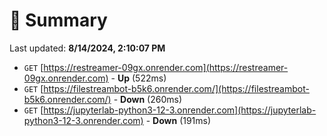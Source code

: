 # 📖 Summary
Last updated: **8/14/2024, 2:10:07 PM**

- `GET` [https://restreamer-09gx.onrender.com](https://restreamer-09gx.onrender.com) - **Up** (522ms)
- `GET` [https://filestreambot-b5k6.onrender.com/](https://filestreambot-b5k6.onrender.com/) - **Down** (260ms)
- `GET` [https://jupyterlab-python3-12-3.onrender.com](https://jupyterlab-python3-12-3.onrender.com) - **Down** (191ms)
